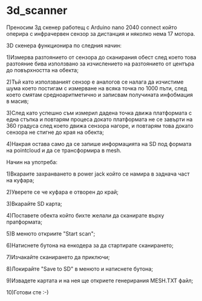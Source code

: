 # 3d_scanner

Преносим 3д скенер работещ с Arduino nano 2040 connect 
който оперира с инфрачервен сензор за дистанция и няколко нема 17 мотора.


3D скенера функционира по следния начин:

  1)Измерва разтоянието от сензора до сканирания обест след което това разтояние бива използвано за изчислението на разтоянието от центъра до повърхността на обекта;
  
  2)Тъй като използваният сензор е аналогов се налага да изчистиме шума което постигам с измерване на всяка точка по 1000 пъти, след което смятам средноаритметично и записвам получината инфобмация в масив;
  
  3)След като успешно съм измерил дадена точка движа платформата с една стъпка и повтарям процеса докато платформата не се завърти на 360 градуса след което движа сензора нагоре, и повтарям това докато сензора не стигне до края на обекта;
  
  4)Накрая остава само да се запише информацията на SD под формата на pointcloud и да се трансформира в mesh.
  
  
Начин на употреба:
  
  1)Вкараите захранването в power jack който се намира в заднача част на куфара;
  
  
  2)Уверете се че куфара е отворен до край;
  
  
  3)Вкарайте SD карта;
  
  
  4)Поставете обекта който бихте желали да сканирате върху пратформата;
  
  
  5)В менюто откриите "Start scan";
  
  
  6)Натиснете бутона на енкодера за да стартирате сканирането;
  
  
  7)Изчакайте сканирането да приключи;
  
  
  8)Локирайте "Save to SD" в менюто и натиснете бутона;
  
  
  9)Извадете картата и на нея ще откриете генерирания MESH.TXT файл;
  
  
  10)Готови сте :-)
